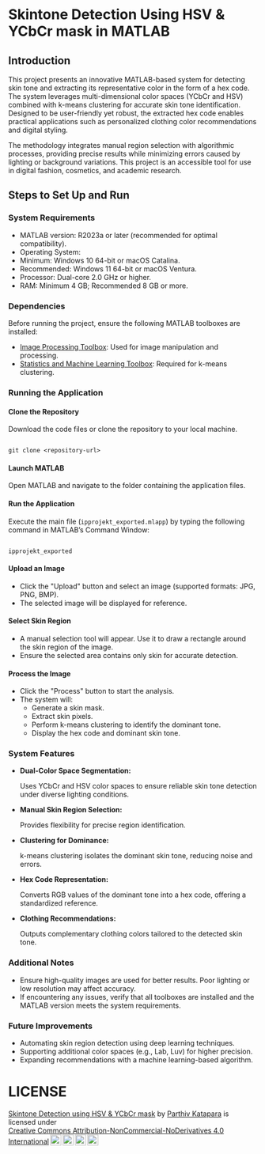 # Skintone Detection Using HSV & YCbCr mask in MATLAB 
## Introduction
This project presents an innovative MATLAB-based system for detecting skin tone and extracting its representative color in the form of a hex code. The system leverages multi-dimensional color spaces (YCbCr and HSV) combined with k-means clustering for accurate skin tone identification. Designed to be user-friendly yet robust, the extracted hex code enables practical applications such as personalized clothing color recommendations and digital styling.

The methodology integrates manual region selection with algorithmic processes, providing precise results while minimizing errors caused by lighting or background variations. This project is an accessible tool for use in digital fashion, cosmetics, and academic research.

## Steps to Set Up and Run
### System Requirements
- MATLAB version: R2023a or later (recommended for optimal compatibility).
- Operating System:
- Minimum: Windows 10 64-bit or macOS Catalina.
- Recommended: Windows 11 64-bit or macOS Ventura.
- Processor: Dual-core 2.0 GHz or higher.
- RAM: Minimum 4 GB; Recommended 8 GB or more.
### Dependencies
Before running the project, ensure the following MATLAB toolboxes are installed:

- [Image Processing Toolbox](https://in.mathworks.com/products/image-processing.html): Used for image manipulation and processing.
- [Statistics and Machine Learning Toolbox](https://in.mathworks.com/products/statistics.html): Required for k-means clustering.
  
### Running the Application

<h4>Clone the Repository</h4>
<p>Download the code files or clone the repository to your local machine.</p>
<pre><code>
git clone &lt;repository-url&gt;
</code></pre>

<h4>Launch MATLAB</h4>
<p>Open MATLAB and navigate to the folder containing the application files.</p>

<h4>Run the Application</h4>
<p>Execute the main file (<code>ipprojekt_exported.mlapp</code>) by typing the following command in MATLAB’s Command Window:</p>
<pre><code>
ipprojekt_exported
</code></pre>

<h4>Upload an Image</h4>
<ul>
  <li>Click the "Upload" button and select an image (supported formats: JPG, PNG, BMP).</li>
  <li>The selected image will be displayed for reference.</li>
</ul>

<h4>Select Skin Region</h4>
<ul>
  <li>A manual selection tool will appear. Use it to draw a rectangle around the skin region of the image.</li>
  <li>Ensure the selected area contains only skin for accurate detection.</li>
</ul>

<h4>Process the Image</h4>
<ul>
  <li>Click the "Process" button to start the analysis.</li>
  <li>The system will:
    <ul>
      <li>Generate a skin mask.</li>
      <li>Extract skin pixels.</li>
      <li>Perform k-means clustering to identify the dominant tone.</li>
      <li>Display the hex code and dominant skin tone.</li>
    </ul>
  </li>
</ul>


### System Features

<ul>
  <li><strong>Dual-Color Space Segmentation:</strong>
    <p>Uses YCbCr and HSV color spaces to ensure reliable skin tone detection under diverse lighting conditions.</p>
  </li>
  <li><strong>Manual Skin Region Selection:</strong>
    <p>Provides flexibility for precise region identification.</p>
  </li>
  <li><strong>Clustering for Dominance:</strong>
    <p>k-means clustering isolates the dominant skin tone, reducing noise and errors.</p>
  </li>
  <li><strong>Hex Code Representation:</strong>
    <p>Converts RGB values of the dominant tone into a hex code, offering a standardized reference.</p>
  </li>
  <li><strong>Clothing Recommendations:</strong>
    <p>Outputs complementary clothing colors tailored to the detected skin tone.</p>
  </li>
</ul>

### Additional Notes 

<ul>
  <li>Ensure high-quality images are used for better results. Poor lighting or low resolution may affect accuracy.</li>
  <li>If encountering any issues, verify that all toolboxes are installed and the MATLAB version meets the system requirements.</li>
</ul>

### Future Improvements
<ul>
  <li>Automating skin region detection using deep learning techniques.</li>
  <li>Supporting additional color spaces (e.g., Lab, Luv) for higher precision.</li>
  <li>Expanding recommendations with a machine learning-based algorithm.</li>
</ul>


# LICENSE
<p xmlns:cc="http://creativecommons.org/ns#" xmlns:dct="http://purl.org/dc/terms/"><a property="dct:title" rel="cc:attributionURL" href="https://github.com/PN-Projects/Skintone_detection_using_MATLAB">Skintone Detection using HSV & YCbCr mask</a> by <a rel="cc:attributionURL dct:creator" property="cc:attributionName" href="https://github.com/satyanandatripathi">Parthiv Katapara</a> is licensed under <a href="https://creativecommons.org/licenses/by-nc-nd/4.0/?ref=chooser-v1" target="_blank" rel="license noopener noreferrer" style="display:inline-block;">Creative Commons Attribution-NonCommercial-NoDerivatives 4.0 International<img style="height:22px!important;margin-left:3px;vertical-align:text-bottom;" src="https://mirrors.creativecommons.org/presskit/icons/cc.svg?ref=chooser-v1" alt=""><img style="height:22px!important;margin-left:3px;vertical-align:text-bottom;" src="https://mirrors.creativecommons.org/presskit/icons/by.svg?ref=chooser-v1" alt=""><img style="height:22px!important;margin-left:3px;vertical-align:text-bottom;" src="https://mirrors.creativecommons.org/presskit/icons/nc.svg?ref=chooser-v1" alt=""><img style="height:22px!important;margin-left:3px;vertical-align:text-bottom;" src="https://mirrors.creativecommons.org/presskit/icons/nd.svg?ref=chooser-v1" alt=""></a></p>
